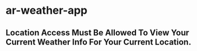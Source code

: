 # ar-weather-app
## Location Access Must Be Allowed To View Your Current Weather Info For Your Current Location.
